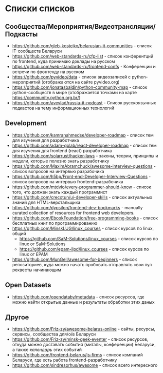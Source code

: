 # Списки списков


## Сообщества/Мероприятия/Видеотрансляции/Подкасты

- https://github.com/gleb-kosteiko/belarusian-it-communities - список IT-сообществ Беларуси
- https://github.com/web-standards-ru/cfp-list - список конферентций по frontend, куда принимаю доклады на русском
- https://github.com/web-standards-ru/frontend-confs - Конференции и встречи по фронтенду на русском
- https://github.com/pyvideo/data - список видеозаписей с python-мероприятий (отображаются на сайте pyvideo.org)
- https://github.com/jonatasbaldin/python-community-map - список python-сообществ в мире (отображается точками на карте https://community.python.org.br/)
- https://github.com/avevlad/russia-it-podcast - Список русскоязычных подкастов на тему информационных технологий


## Development
- https://github.com/kamranahmedse/developer-roadmap - список тем для изучения для разработчика
- https://github.com/adam-golab/react-developer-roadmap - список тем для изучения для frontend (react) разработчика
- https://github.com/solarrust/hacker-laws - законы, теории, принципы и модели, которые полезно знать разработчику
- https://github.com/MaximAbramchuck/awesome-interview-questions - список вопросов на интервью разрабочика
- https://github.com/h5bp/Front-end-Developer-Interview-Questions - список вопросов на интервью frontend-разрабочика
- https://github.com/mtdvio/every-programmer-should-know - список того, что должен знать каждый программист
- https://github.com/crecotun/ui-developer-skills - список актуальных знаний для HTML-верстальщика 
- https://github.com/dypsilon/frontend-dev-bookmarks - manually curated collection of resources for frontend web developers.
- https://github.com/EbookFoundation/free-programming-books - список бесплатных книг по программированию
- https://github.com/MinskLUG/linux_courses - список курсов по linux, общий
  - https://github.com/SaM-Solutions/linux_courses - список курсов по linux от SaM-Solutions
  - https://github.com/epam-llpd/linux_courses - список курсов по linux от EPAM
- https://github.com/MunGell/awesome-for-beginners - список репозиториев, куда можно начать пробовать отправлять свои пул реквесты начинающим

## Open Datasets

- https://github.com/opendataby/metadata - список ресурсов, где можно найти открытые данные и результаты обработки этих даных


## Другое

- https://github.com/Friz-zy/awesome-belarus-online - сайты, ресурсы, сервисы, сообщества для/о/в Беларуси
- https://github.com/Friz-zy/minsk-geek-eventer - список ресурсов, откуда можно доставать события (митапы, конференции) Беларуси, а также *календарь* этих событий
- https://github.com/frontend-belarus/js-firms - список компаний Беларуси, где есть работа frontend-разработчику
- https://github.com/sindresorhus/awesome - список всего интересного
